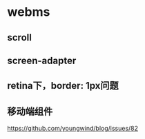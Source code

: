 # webms

## scroll

## screen-adapter

## retina下，border: 1px问题

## 移动端组件

https://github.com/youngwind/blog/issues/82